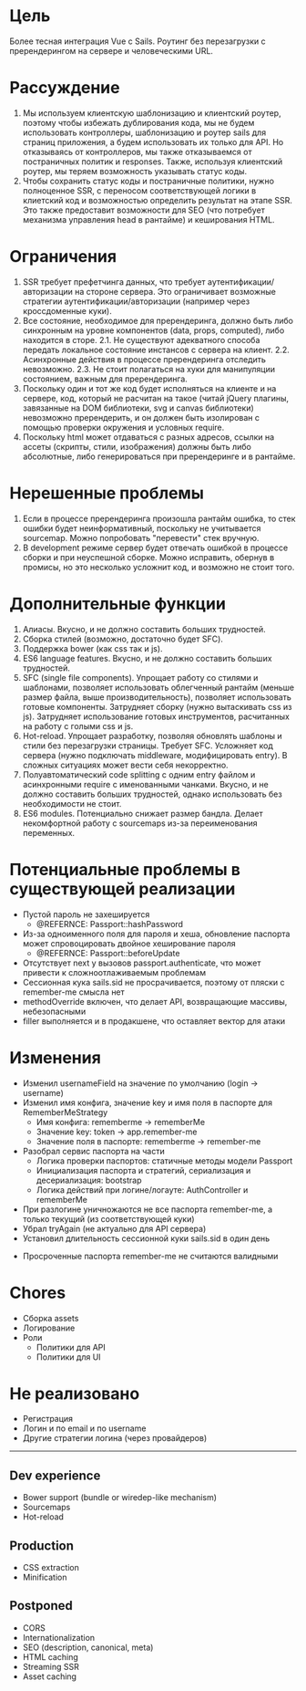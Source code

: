 # Цель

Более тесная интеграция Vue с Sails. Роутинг без перезагрузки с пререндерингом
на сервере и человеческими URL.

# Рассуждение

1. Мы используем клиентскую шаблонизацию и клиентский роутер,
   поэтому чтобы избежать дублирования кода, мы не будем использовать
   контроллеры, шаблонизацию и роутер sails для страниц приложения,
   а будем использовать их только для API. Но отказываясь от контроллеров,
   мы также отказываемся от постраничных политик и responses. Также,
   используя клиентский роутер, мы теряем возможность указывать статус коды.
2. Чтобы сохранить статус коды и постраничные политики, нужно полноценное SSR,
   с переносом соответствующей логики в клиетский код и возможностью определить
   результат на этапе SSR. Это также предоставит возможности для SEO
   (что потребует механизма управления head в рантайме) и кеширования HTML.

# Ограничения

1. SSR требует префетчинга данных, что требует аутентификации/авторизации
   на стороне сервера. Это ограничивает возможные стратегии
   аутентификации/авторизации (например через кроссдоменные куки).
2. Все состояние, необходимое для пререндеринга, должно быть либо синхронным
   на уровне компонентов (data, props, computed), либо находится в сторе.
  2.1. Не существуют адекватного способа передать локальное состояние
       инстансов с сервера на клиент.
  2.2. Асинхронные действия в процессе пререндеринга отследить невозможно.
  2.3. Не стоит полагаться на хуки для манипуляции состоянием, важным
       для пререндеринга.
3. Поскольку один и тот же код будет исполняться на клиенте и на сервере,
   код, который не расчитан на такое (читай jQuery плагины, завязанные на DOM
   библиотеки, svg и canvas библиотеки) невозможно пререндерить,
   и он должен быть изолирован с помощью проверки окружения и условных require.
4. Поскольку html может отдаваться с разных адресов, ссылки на ассеты
   (скрипты, стили, изображения) должны быть либо абсолютные, либо
   генерироваться при пререндеринге и в рантайме.

# Нерешенные проблемы

1. Если в процессе пререндеринга произошла рантайм ошибка, то стек ошибки
   будет неинформативный, поскольку не учитывается sourcemap. Можно попробовать
   "перевести" стек вручную.
2. В development режиме сервер будет отвечать ошибкой в процессе сборки и
   при неуспешной сборке. Можно исправить, обернув в промисы, но это несколько
   усложнит код, и возможно не стоит того.

# Дополнительные функции

1. Алиасы. Вкусно, и не должно составить больших трудностей.
2. Сборка стилей (возможно, достаточно будет SFC).
3. Поддержка bower (как css так и js).
4. ES6 language features. Вкусно, и не должно составить больших трудностей.
5. SFC (single file components). Упрощает работу со стилями и шаблонами,
   позволяет использовать облегченный рантайм (меньше размер файла,
   выше производительность), позволяет использовать готовые компоненты.
   Затрудняет сборку (нужно вытаскивать css из js). Затрудняет использование
   готовых инструментов, расчитанных на работу с голыми css и js.
6. Hot-reload. Упрощает разработку, позволяя обновлять шаблоны и стили
   без перезагрузки страницы. Требует SFC. Усложняет код сервера (нужно
   подключать middleware, модифицировать entry). В сложных ситуациях может
   вести себя некорректно.
7. Полуавтоматический code splitting с одним entry файлом и асинхронными
   require с именованными чанками. Вкусно, и не должно составить больших
   трудностей, однако использовать без необходимости не стоит.
8. ES6 modules. Потенциально снижает размер бандла. Делает некомфортной работу
   с sourcemaps из-за переименования переменных.

# Потенциальные проблемы в существующей реализации

- Пустой пароль не захешируется
  - @REFERNCE: Passport::hashPassword
- Из-за одноименного поля для пароля и хеша, обновление паспорта может спровоцировать двойное хеширование пароля
  - @REFERNCE: Passport::beforeUpdate
- Отсутствует next у вызовов passport.authenticate, что может привести к сложноотлаживаемым проблемам
- Сессионная кука sails.sid не просрачивается, поэтому от пляски с remember-me смысла нет
- methodOverride включен, что делает API, возвращающие массивы, небезопасными
- filler выполняется и в продакшене, что оставляет вектор для атаки

# Изменения

+ Изменил usernameField на значение по умолчанию (login -> username)
+ Изменил имя конфига, значение key и имя поля в паспорте для RememberMeStrategy
  + Имя конфига: rememberme -> rememberMe
  + Значение key: token -> app.remember-me
  + Значение поля в паспорте: rememberme -> remember-me
+ Разобрал сервис паспорта на части
  + Логика проверки паспортов: статичные методы модели Passport
  + Инициализация паспорта и стратегий, сериализация и десериализация: bootstrap
  + Логика действий при логине/логауте: AuthController и rememberMe
+ При разлогине уничножаются не все паспорта remember-me, а только текущий (из соответствующей куки)
+ Убрал tryAgain (не актуально для API сервера)
+ Установил длительность сессионной куки sails.sid в один день
- Просроченные паспорта remember-me не считаются валидными

# Chores

- Сборка assets
- Логирование
- Роли
  - Политики для API
  - Политики для UI

# Не реализовано

- Регистрация
- Логин и по email и по username
- Другие стратегии логина (через провайдеров)

---

## Dev experience
- Bower support (bundle or wiredep-like mechanism)
- Sourcemaps
- Hot-reload

## Production
- CSS extraction
- Minification

## Postponed
- CORS
- Internationalization
- SEO (description, canonical, meta)
- HTML caching
- Streaming SSR
- Asset caching
